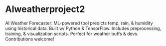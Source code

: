 # AIweatherproject2
AI Weather Forecaster: ML-powered tool predicts temp, rain, &amp; humidity using historical data. Built w/ Python &amp; TensorFlow. Includes preprocessing, training, &amp; visualization scripts. Perfect for weather buffs &amp; devs. Contributions welcome!
